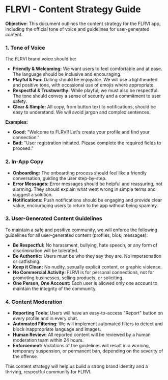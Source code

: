 # FLRVI - Content Strategy Guide

**Objective:** This document outlines the content strategy for the FLRVI app, including the official tone of voice and guidelines for user-generated content.

### 1. Tone of Voice

The FLRVI brand voice should be:

*   **Friendly & Welcoming:** We want users to feel comfortable and at ease. The language should be inclusive and encouraging.
*   **Playful & Fun:** Dating should be enjoyable. We will use a lighthearted and positive tone, with occasional use of emojis where appropriate.
*   **Respectful & Trustworthy:** While playful, we must also be respectful. The tone should convey a sense of security and a commitment to user safety.
*   **Clear & Simple:** All copy, from button text to notifications, should be easy to understand. We will avoid jargon and complex sentences.

**Examples:**
*   **Good:** "Welcome to FLRVI! Let's create your profile and find your connection."
*   **Bad:** "User registration initiated. Please complete the required fields to proceed."

### 2. In-App Copy

*   **Onboarding:** The onboarding process should feel like a friendly conversation, guiding the user step-by-step.
*   **Error Messages:** Error messages should be helpful and reassuring, not alarming. They should explain what went wrong in simple terms and suggest a solution.
*   **Notifications:** Push notifications should be engaging and provide clear value, encouraging users to return to the app without being spammy.

### 3. User-Generated Content Guidelines

To maintain a safe and positive community, we will enforce the following guidelines for all user-generated content (profiles, bios, messages):

*   **Be Respectful:** No harassment, bullying, hate speech, or any form of discrimination will be tolerated.
*   **Be Authentic:** Users must be who they say they are. No impersonation or catfishing.
*   **Keep it Clean:** No nudity, sexually explicit content, or graphic violence.
*   **No Commercial Activity:** FLRVI is for personal connections, not for promoting businesses, selling products, or soliciting.
*   **One Person, One Account:** Each user is allowed only one account to maintain the integrity of the community.

### 4. Content Moderation

*   **Reporting Tools:** Users will have an easy-to-access "Report" button on every profile and in every chat.
*   **Automated Filtering:** We will implement automated filters to detect and block inappropriate language and images.
*   **Human Review:** All reported content will be reviewed by a human moderation team within 24 hours.
*   **Enforcement:** Violations of the guidelines will result in a warning, temporary suspension, or permanent ban, depending on the severity of the offense.

This content strategy will help us build a strong brand identity and a thriving, respectful community for FLRVI.
